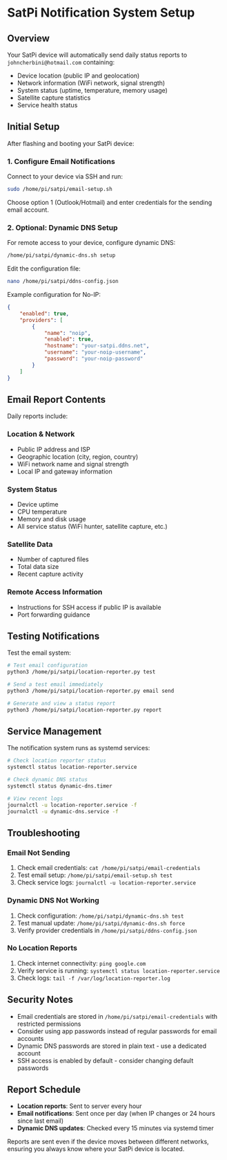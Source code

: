 # SatPi Notification System Setup

## Overview

Your SatPi device will automatically send daily status reports to `johncherbini@hotmail.com` containing:
- Device location (public IP and geolocation)
- Network information (WiFi network, signal strength)
- System status (uptime, temperature, memory usage)
- Satellite capture statistics
- Service health status

## Initial Setup

After flashing and booting your SatPi device:

### 1. Configure Email Notifications

Connect to your device via SSH and run:
```bash
sudo /home/pi/satpi/email-setup.sh
```

Choose option 1 (Outlook/Hotmail) and enter credentials for the sending email account.

### 2. Optional: Dynamic DNS Setup

For remote access to your device, configure dynamic DNS:
```bash
/home/pi/satpi/dynamic-dns.sh setup
```

Edit the configuration file:
```bash
nano /home/pi/satpi/ddns-config.json
```

Example configuration for No-IP:
```json
{
    "enabled": true,
    "providers": [
        {
            "name": "noip",
            "enabled": true,
            "hostname": "your-satpi.ddns.net",
            "username": "your-noip-username",
            "password": "your-noip-password"
        }
    ]
}
```

## Email Report Contents

Daily reports include:

### Location & Network
- Public IP address and ISP
- Geographic location (city, region, country)
- WiFi network name and signal strength
- Local IP and gateway information

### System Status
- Device uptime
- CPU temperature
- Memory and disk usage
- All service status (WiFi hunter, satellite capture, etc.)

### Satellite Data
- Number of captured files
- Total data size
- Recent capture activity

### Remote Access Information
- Instructions for SSH access if public IP is available
- Port forwarding guidance

## Testing Notifications

Test the email system:
```bash
# Test email configuration
python3 /home/pi/satpi/location-reporter.py test

# Send a test email immediately
python3 /home/pi/satpi/location-reporter.py email send

# Generate and view a status report
python3 /home/pi/satpi/location-reporter.py report
```

## Service Management

The notification system runs as systemd services:

```bash
# Check location reporter status
systemctl status location-reporter.service

# Check dynamic DNS status
systemctl status dynamic-dns.timer

# View recent logs
journalctl -u location-reporter.service -f
journalctl -u dynamic-dns.service -f
```

## Troubleshooting

### Email Not Sending
1. Check email credentials: `cat /home/pi/satpi/email-credentials`
2. Test email setup: `/home/pi/satpi/email-setup.sh test`
3. Check service logs: `journalctl -u location-reporter.service`

### Dynamic DNS Not Working
1. Check configuration: `/home/pi/satpi/dynamic-dns.sh test`
2. Test manual update: `/home/pi/satpi/dynamic-dns.sh force`
3. Verify provider credentials in `/home/pi/satpi/ddns-config.json`

### No Location Reports
1. Check internet connectivity: `ping google.com`
2. Verify service is running: `systemctl status location-reporter.service`
3. Check logs: `tail -f /var/log/location-reporter.log`

## Security Notes

- Email credentials are stored in `/home/pi/satpi/email-credentials` with restricted permissions
- Consider using app passwords instead of regular passwords for email accounts
- Dynamic DNS passwords are stored in plain text - use a dedicated account
- SSH access is enabled by default - consider changing default passwords

## Report Schedule

- **Location reports**: Sent to server every hour
- **Email notifications**: Sent once per day (when IP changes or 24 hours since last email)
- **Dynamic DNS updates**: Checked every 15 minutes via systemd timer

Reports are sent even if the device moves between different networks, ensuring you always know where your SatPi device is located.